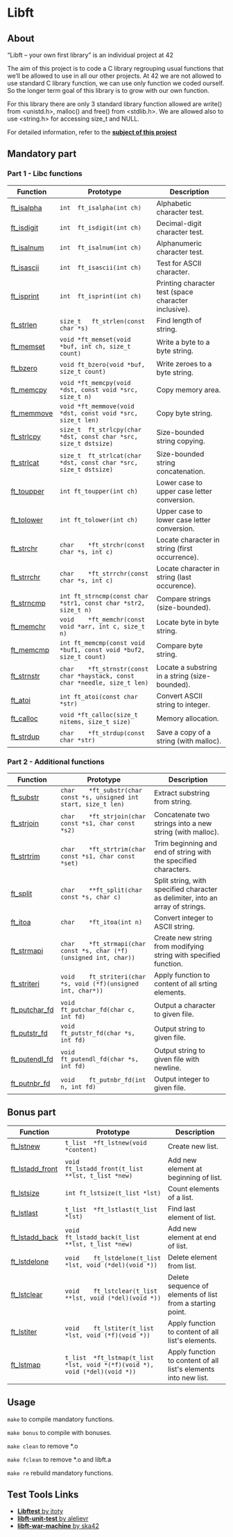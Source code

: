 # Libft

## About

“Libft – your own first library” is an individual project at 42

The aim of this project is to code a C library regrouping usual functions that we’ll be allowed to use in all our other projects. At 42 we are not allowed to use standard C library function, we can use only function we coded ourself. So the longer term goal of this library is to grow with our own function.

For this library there are only 3 standard library function allowed are write() from <unistd.h>, malloc() and free() from <stdlib.h>. We are allowed also to use <string.h> for accessing size_t and NULL.

For detailed information, refer to the **[subject of this project](https://github.com/maximmihin/libft/blob/master/en.subject.pdf)**



## Mandatory part

### Part 1 - Libc functions

| Function                                                                             | Prototype      | Description                           |
| -------------------------------------------------------------------------------------------- |----------------------- | --------------------------------------------- |
|[ft_isalpha](https://github.com/maximmihin/libft/blob/master/code/ft_isalpha.c)| `int	ft_isalpha(int ch)` | Alphabetic character test. |
|[ft_isdigit](https://github.com/maximmihin/libft/blob/master/code/ft_isdigit.c)| `int	ft_isdigit(int ch)` | Decimal-digit character test. |
|[ft_isalnum](https://github.com/maximmihin/libft/blob/master/code/ft_isalnum.c)| `int	ft_isalnum(int ch)` | Alphanumeric character test. |
|[ft_isascii](https://github.com/maximmihin/libft/blob/master/code/ft_isascii.c)| `int	ft_isascii(int ch)` | Test for ASCII character. |
|[ft_isprint](https://github.com/maximmihin/libft/blob/master/code/ft_isprint.c)| `int	ft_isprint(int ch)` | Printing character test (space character inclusive). |
|[ft_strlen](https://github.com/maximmihin/libft/blob/master/code/ft_strlen.c)  | `size_t	ft_strlen(const char *s)` | Find length of string. |
|[ft_memset](https://github.com/maximmihin/libft/blob/master/code/ft_memset.c)  | `void	*ft_memset(void *buf, int ch, size_t count)` | Write a byte to a byte string. |
|[ft_bzero](https://github.com/maximmihin/libft/blob/master/code/ft_bzero.c)    | `void	ft_bzero(void *buf, size_t count)` | Write zeroes to a byte string. |
|[ft_memcpy](https://github.com/maximmihin/libft/blob/master/code/ft_memcpy.c)  | `void	*ft_memcpy(void *dst, const void *src, size_t n)` | Copy memory area. |
|[ft_memmove](https://github.com/maximmihin/libft/blob/master/code/ft_memmove.c)| `void	*ft_memmove(void *dst, const void *src, size_t len)` | Copy byte string. |
|[ft_strlcpy](https://github.com/maximmihin/libft/blob/master/code/ft_strlcpy.c) | `size_t	ft_strlcpy(char *dst, const char *src, size_t dstsize)` | Size-bounded string copying. |
|[ft_strlcat](https://github.com/maximmihin/libft/blob/master/code/ft_strlcat.c) | `size_t	ft_strlcat(char *dst, const char *src, size_t dstsize)` | Size-bounded string concatenation. |
|[ft_toupper](https://github.com/maximmihin/libft/blob/master/code/ft_toupper.c) | `int	ft_toupper(int ch)` | Lower case to upper case letter conversion. |
|[ft_tolower](https://github.com/maximmihin/libft/blob/master/code/ft_tolower.c) | `int	ft_tolower(int ch)` | Upper case to lower case letter conversion. |
|[ft_strchr](https://github.com/maximmihin/libft/blob/master/code/ft_strchr.c)   | `char	*ft_strchr(const char *s, int c)` | Locate character in string (first occurrence). |
|[ft_strrchr](https://github.com/maximmihin/libft/blob/master/code/ft_strrchr.c) | `char	*ft_strrchr(const char *s, int c)` | Locate character in string (last occurence). |
|[ft_strncmp](https://github.com/maximmihin/libft/blob/master/code/ft_strncmp.c) | `int	ft_strncmp(const char *str1, const char *str2, size_t n)` | Compare strings (size-bounded). |
|[ft_memchr](https://github.com/maximmihin/libft/blob/master/code/ft_memchr.c)   | `void	*ft_memchr(const void *arr, int c, size_t n)` | Locate byte in byte string. |
|[ft_memcmp](https://github.com/maximmihin/libft/blob/master/code/ft_memcmp.c)   | `int	ft_memcmp(const void *buf1, const void *buf2, size_t count)` | Compare byte string. |
|[ft_strnstr](https://github.com/maximmihin/libft/blob/master/code/ft_strnstr.c) | `char	*ft_strnstr(const char *haystack, const char *needle, size_t len)` | Locate a substring in a string (size-bounded). |
|[ft_atoi](https://github.com/maximmihin/libft/blob/master/code/ft_atoi.c)       | `int	ft_atoi(const char *str)` | Convert ASCII string to integer. |
|[ft_calloc](https://github.com/maximmihin/libft/blob/master/code/ft_calloc.c)   |`void	*ft_calloc(size_t nitems, size_t size)`| Memory allocation. |
|[ft_strdup](https://github.com/maximmihin/libft/blob/master/code/ft_strdup.c)   | `char	*ft_strdup(const char *str)` | Save a copy of a string (with malloc). |



### Part 2 - Additional functions

| Function                                                                                    | Prototype | Description |
| -------------------------------------------------------------------------------------------------- |---------------|---------------|
|[ft_substr](https://github.com/maximmihin/libft/blob/master/code/ft_substr.c)        |`char	*ft_substr(char const *s, unsigned int start, size_t len)`| Extract substring from string. |
|[ft_strjoin](https://github.com/maximmihin/libft/blob/master/code/ft_strjoin.c)      |`char	*ft_strjoin(char const *s1, char const *s2)`| Concatenate two strings into a new string (with malloc). |
|[ft_strtrim](https://github.com/maximmihin/libft/blob/master/code/ft_strtrim.c)      |`char	*ft_strtrim(char const *s1, char const *set)`|Trim beginning and end of string with the specified characters.|
|[ft_split](https://github.com/maximmihin/libft/blob/master/code/ft_split.c)          |`char	**ft_split(char const *s, char c)`|Split string, with specified character as delimiter, into an array of strings.|
|[ft_itoa](https://github.com/maximmihin/libft/blob/master/code/ft_itoa.c)            |`char	*ft_itoa(int n)`|Convert integer to ASCII string.|
|[ft_strmapi](https://github.com/maximmihin/libft/blob/master/code/ft_strmapi.c)      |`char	*ft_strmapi(char const *s, char (*f)(unsigned int, char))`|Create new string from modifying string with specified function.|
|[ft_striteri](https://github.com/maximmihin/libft/blob/master/code/ft_striteri.c)    |`void	ft_striteri(char *s, void (*f)(unsigned int, char*))`|Apply function to content of all srting elements.|
|[ft_putchar_fd](https://github.com/maximmihin/libft/blob/master/code/ft_putchar_fd.c)|`void	ft_putchar_fd(char c, int fd)`|Output a character to given file.|
|[ft_putstr_fd](https://github.com/maximmihin/libft/blob/master/code/ft_putstr_fd.c)  |`void	ft_putstr_fd(char *s, int fd)`|Output string to given file.|
|[ft_putendl_fd](https://github.com/maximmihin/libft/blob/master/code/ft_putendl_fd.c)|`void	ft_putendl_fd(char *s, int fd)`|Output string to given file with newline.|
|[ft_putnbr_fd](https://github.com/maximmihin/libft/blob/master/code/ft_putnbr_fd.c)  |`void	ft_putnbr_fd(int n, int fd)`|Output integer to given file.|



## Bonus part

| Function                                                                                                           | Prototype | Description |
| ------------------------------------------------------------------------------------------------------------------------- |-------------- |---------------|
|[ft_lstnew](https://github.com/maximmihin/libft/blob/master/code/ft_lstnew.c)|`t_list	*ft_lstnew(void *content)`|Create new list.|
|[ft_lstadd_front](https://github.com/maximmihin/libft/blob/master/code/ft_lstadd_front.c)|`void	ft_lstadd_front(t_list **lst, t_list *new)`|Add new element at beginning of list.|
|[ft_lstsize](https://github.com/maximmihin/libft/blob/master/code/ft_lstsize.c)          |`int	ft_lstsize(t_list *lst)`| Count elements of a list. |
|[ft_lstlast](https://github.com/maximmihin/libft/blob/master/code/ft_lstlast.c)          |`t_list	*ft_lstlast(t_list *lst)`| Find last element of list. |
|[ft_lstadd_back](https://github.com/maximmihin/libft/blob/master/code/ft_lstadd_back.c)  |`void	ft_lstadd_back(t_list **lst, t_list *new)`|Add new element at end of list.|
|[ft_lstdelone](https://github.com/maximmihin/libft/blob/master/code/ft_lstdelone.c)      |`void	ft_lstdelone(t_list *lst, void (*del)(void *))`|Delete element from list.|
|[ft_lstclear](https://github.com/maximmihin/libft/blob/master/code/ft_lstclear.c)        |`void	ft_lstclear(t_list **lst, void (*del)(void *))`|Delete sequence of elements of list from a starting point.|
|[ft_lstiter](https://github.com/maximmihin/libft/blob/master/code/ft_lstiter.c)          |`void	ft_lstiter(t_list *lst, void (*f)(void *))`|Apply function to content of all list's elements.|
|[ft_lstmap](https://github.com/maximmihin/libft/blob/master/code/ft_lstmap.c)            |`t_list	*ft_lstmap(t_list *lst, void *(*f)(void *), void (*del)(void *))`|Apply function to content of all list's elements into new list.|



## Usage

`make` to compile mandatory functions.

`make bonus` to compile with bonuses.

`make clean` to remove *.o

`make fclean` to remove *.o and libft.a

`make re` rebuild mandatory functions.



## Test Tools Links

- [**Libftest** by jtoty](https://github.com/jtoty/Libftest)
- [**libft-unit-test** by alelievr](https://github.com/alelievr/libft-unit-test)
- [**libft-war-machine** by ska42](https://github.com/ska42/libft-war-machine)

